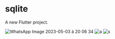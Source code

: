 # sqlite

A new Flutter project.


![WhatsApp Image 2023-05-03 à 20 06 34](https://user-images.githubusercontent.com/80393682/236021314-2ffdc1e3-0f96-4d13-a43e-b9d62003441b.jpg)
![a](https://user-images.githubusercontent.com/80393682/236021318-1c9fcb63-bfb8-47f5-a4b8-c7b5bbb5c66f.jpg)
![s](https://user-images.githubusercontent.com/80393682/236021336-85d06c6a-3e2a-4b02-9491-68e5207dde3b.jpg)
